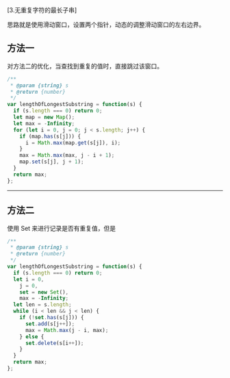 [3.无重复字符的最长子串]

思路就是使用滑动窗口，设置两个指针，动态的调整滑动窗口的左右边界。

## 方法一

对方法二的优化，当查找到重复的值时，直接跳过该窗口。

```javascript
/**
 * @param {string} s
 * @return {number}
 */
var lengthOfLongestSubstring = function(s) {
  if (s.length === 0) return 0;
  let map = new Map();
  let max = -Infinity;
  for (let i = 0, j = 0; j < s.length; j++) {
    if (map.has(s[j])) {
      i = Math.max(map.get(s[j]), i);
    }
    max = Math.max(max, j - i + 1);
    map.set(s[j], j + 1);
  }
  return max;
};
```

---

## 方法二

使用 Set 来进行记录是否有重复值，但是

```javascript
/**
 * @param {string} s
 * @return {number}
 */
var lengthOfLongestSubstring = function(s) {
  if (s.length === 0) return 0;
  let i = 0,
    j = 0,
    set = new Set(),
    max = -Infinity;
  let len = s.length;
  while (i < len && j < len) {
    if (!set.has(s[j])) {
      set.add(s[j++]);
      max = Math.max(j - i, max);
    } else {
      set.delete(s[i++]);
    }
  }
  return max;
};
```
